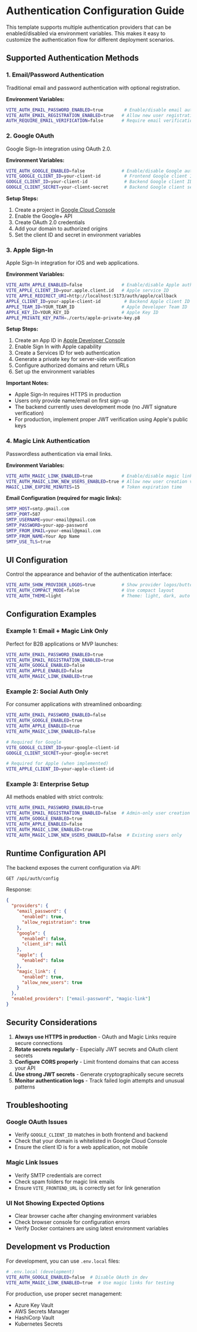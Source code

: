 # Authentication Configuration Guide

This template supports multiple authentication providers that can be enabled/disabled via environment variables. This makes it easy to customize the authentication flow for different deployment scenarios.

## Supported Authentication Methods

### 1. Email/Password Authentication
Traditional email and password authentication with optional registration.

**Environment Variables:**
```bash
VITE_AUTH_EMAIL_PASSWORD_ENABLED=true        # Enable/disable email auth
VITE_AUTH_EMAIL_REGISTRATION_ENABLED=true   # Allow new user registration
AUTH_REQUIRE_EMAIL_VERIFICATION=false       # Require email verification (future feature)
```

### 2. Google OAuth
Google Sign-In integration using OAuth 2.0.

**Environment Variables:**
```bash
VITE_AUTH_GOOGLE_ENABLED=false              # Enable/disable Google auth
VITE_GOOGLE_CLIENT_ID=your-client-id         # Frontend Google client ID
GOOGLE_CLIENT_ID=your-client-id              # Backend Google client ID
GOOGLE_CLIENT_SECRET=your-client-secret      # Backend Google client secret
```

**Setup Steps:**
1. Create a project in [Google Cloud Console](https://console.cloud.google.com/)
2. Enable the Google+ API
3. Create OAuth 2.0 credentials
4. Add your domain to authorized origins
5. Set the client ID and secret in environment variables

### 3. Apple Sign-In
Apple Sign-In integration for iOS and web applications.

**Environment Variables:**
```bash
VITE_AUTH_APPLE_ENABLED=false               # Enable/disable Apple auth
VITE_APPLE_CLIENT_ID=your.apple.client.id   # Apple service ID
VITE_APPLE_REDIRECT_URI=http://localhost:5173/auth/apple/callback
APPLE_CLIENT_ID=your-apple-client-id         # Backend Apple client ID
APPLE_TEAM_ID=YOUR_TEAM_ID                  # Apple Developer Team ID
APPLE_KEY_ID=YOUR_KEY_ID                    # Apple Key ID
APPLE_PRIVATE_KEY_PATH=./certs/apple-private-key.p8
```

**Setup Steps:**
1. Create an App ID in [Apple Developer Console](https://developer.apple.com/)
2. Enable Sign In with Apple capability
3. Create a Services ID for web authentication
4. Generate a private key for server-side verification
5. Configure authorized domains and return URLs
6. Set up the environment variables

**Important Notes:**
- Apple Sign-In requires HTTPS in production
- Users only provide name/email on first sign-up
- The backend currently uses development mode (no JWT signature verification)
- For production, implement proper JWT verification using Apple's public keys

### 4. Magic Link Authentication
Passwordless authentication via email links.

**Environment Variables:**
```bash
VITE_AUTH_MAGIC_LINK_ENABLED=true           # Enable/disable magic links
VITE_AUTH_MAGIC_LINK_NEW_USERS_ENABLED=true # Allow new user creation via magic links
MAGIC_LINK_EXPIRE_MINUTES=15                # Token expiration time
```

**Email Configuration (required for magic links):**
```bash
SMTP_HOST=smtp.gmail.com
SMTP_PORT=587
SMTP_USERNAME=your-email@gmail.com
SMTP_PASSWORD=your-app-password
SMTP_FROM_EMAIL=your-email@gmail.com
SMTP_FROM_NAME=Your App Name
SMTP_USE_TLS=true
```

## UI Configuration

Control the appearance and behavior of the authentication interface:

```bash
VITE_AUTH_SHOW_PROVIDER_LOGOS=true          # Show provider logos/buttons
VITE_AUTH_COMPACT_MODE=false                # Use compact layout
VITE_AUTH_THEME=light                       # Theme: light, dark, auto
```

## Configuration Examples

### Example 1: Email + Magic Link Only
Perfect for B2B applications or MVP launches:
```bash
VITE_AUTH_EMAIL_PASSWORD_ENABLED=true
VITE_AUTH_EMAIL_REGISTRATION_ENABLED=true
VITE_AUTH_GOOGLE_ENABLED=false
VITE_AUTH_APPLE_ENABLED=false
VITE_AUTH_MAGIC_LINK_ENABLED=true
```

### Example 2: Social Auth Only
For consumer applications with streamlined onboarding:
```bash
VITE_AUTH_EMAIL_PASSWORD_ENABLED=false
VITE_AUTH_GOOGLE_ENABLED=true
VITE_AUTH_APPLE_ENABLED=true
VITE_AUTH_MAGIC_LINK_ENABLED=false

# Required for Google
VITE_GOOGLE_CLIENT_ID=your-google-client-id
GOOGLE_CLIENT_SECRET=your-google-secret

# Required for Apple (when implemented)
VITE_APPLE_CLIENT_ID=your-apple-client-id
```

### Example 3: Enterprise Setup
All methods enabled with strict controls:
```bash
VITE_AUTH_EMAIL_PASSWORD_ENABLED=true
VITE_AUTH_EMAIL_REGISTRATION_ENABLED=false  # Admin-only user creation
VITE_AUTH_GOOGLE_ENABLED=true
VITE_AUTH_APPLE_ENABLED=false
VITE_AUTH_MAGIC_LINK_ENABLED=true
VITE_AUTH_MAGIC_LINK_NEW_USERS_ENABLED=false  # Existing users only
```

## Runtime Configuration API

The backend exposes the current configuration via API:

```bash
GET /api/auth/config
```

Response:
```json
{
  "providers": {
    "email_password": {
      "enabled": true,
      "allow_registration": true
    },
    "google": {
      "enabled": false,
      "client_id": null
    },
    "apple": {
      "enabled": false
    },
    "magic_link": {
      "enabled": true,
      "allow_new_users": true
    }
  },
  "enabled_providers": ["email-password", "magic-link"]
}
```

## Security Considerations

1. **Always use HTTPS in production** - OAuth and Magic Links require secure connections
2. **Rotate secrets regularly** - Especially JWT secrets and OAuth client secrets
3. **Configure CORS properly** - Limit frontend domains that can access your API
4. **Use strong JWT secrets** - Generate cryptographically secure secrets
5. **Monitor authentication logs** - Track failed login attempts and unusual patterns

## Troubleshooting

### Google OAuth Issues
- Verify `GOOGLE_CLIENT_ID` matches in both frontend and backend
- Check that your domain is whitelisted in Google Cloud Console
- Ensure the client ID is for a web application, not mobile

### Magic Link Issues
- Verify SMTP credentials are correct
- Check spam folders for magic link emails
- Ensure `VITE_FRONTEND_URL` is correctly set for link generation

### UI Not Showing Expected Options
- Clear browser cache after changing environment variables
- Check browser console for configuration errors
- Verify Docker containers are using latest environment variables

## Development vs Production

For development, you can use `.env.local` files:
```bash
# .env.local (development)
VITE_AUTH_GOOGLE_ENABLED=false  # Disable OAuth in dev
VITE_AUTH_MAGIC_LINK_ENABLED=true  # Use magic links for testing
```

For production, use proper secret management:
- Azure Key Vault
- AWS Secrets Manager
- HashiCorp Vault
- Kubernetes Secrets